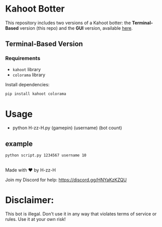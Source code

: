 # Kahoot Botter

This repository includes two versions of a Kahoot botter: the **Terminal-Based** version (this repo) and the **GUI** version, available [here](https://github.com/H-zz-H69/Kahoot-Botter-GUI).

## Terminal-Based Version

### Requirements

- `kahoot` library
- `colorama` library

Install dependencies:

```bash
pip install kahoot colorama
```
# Usage

- python H-zz-H.py (gamepin) (username) (bot count)
## example
```bash
python script.py 1234567 username 10
```
##

Made with ❤️ by H-zz-H

Join my Discord for help: https://discord.gg/HNYaKzKZQU


# Disclaimer:
This bot is illegal. Don't use it in any way that violates terms of service or rules. Use it at your own risk!
